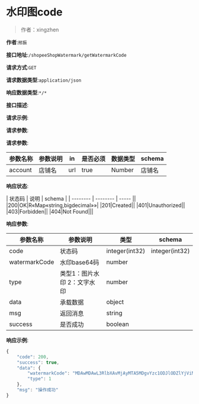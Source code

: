 # 水印图code

> 作者：xingzhen

**作者**:`邢振`

**接口地址**:`/shopeeShopWatermark/getWatermarkCode`


**请求方式**:`GET`


**请求数据类型**:`application/json`


**响应数据类型**:`*/*`


**接口描述**:


**请求示例**:


**请求参数**:


**请求参数**:


| 参数名称 | 参数说明 | in    | 是否必须 | 数据类型 | schema |
| -------- | -------- | ----- | -------- | -------- | ------ |
|account|店铺名|url|true|Number|店铺名|



**响应状态**:


| 状态码 | 说明 | schema |
| -------- | -------- | ----- ||
|200|OK|R«Map«string,bigdecimal»»|
|201|Created||
|401|Unauthorized||
|403|Forbidden||
|404|Not Found|||


**响应参数**:


| 参数名称 | 参数说明 | 类型 | schema |
| -------- | -------- | ----- |----- |
|code|状态码|integer(int32)|integer(int32)|
|watermarkCode|水印base64码|number||
|type|类型1：图片水印 2：文字水印|number||
|data|承载数据|object||
|msg|返回消息|string||
|success|是否成功|boolean|||


**响应示例**:
```javascript
{
    "code": 200,
    "success": true,
    "data": {
        "watermarkCode": "MDAwMDAwL3RlbXAvMjAyMTA5MDgvYzc1ODJlODZlYjViMGM0OGJhODhjMTIyYzhmZjc2NDAucG5n",
        "type": 1
    },
    "msg": "操作成功"
}
```